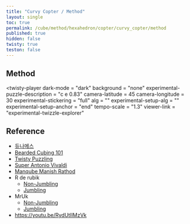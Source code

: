 ```yaml
---
title: "Curvy Copter / Method"
layout: single
toc: true
permalink: /cube/method/hexahedron/copter/curvy_copter/method
published: true
hidden: false
twisty: true
teston: false
---
```

<span
  id     = "cube"
  puzzle = "{{page.puzzle}}"
  teston = "{{page.teston}}" >
</span>

<head>
  <base target="_blank">
  <link
    rel   = "stylesheet"
    type  = "text/css"
    href  = "/assets/css/twisty/Hexahedron/Curvy_Copter.css"
  >
  <script
    src   = "https://cdn.cubing.net/js/cubing/twisty"
    type  = "module"
    defer
  ></script>
</head>



## Method

<twisty-player
  dark-mode                       = "dark"
  background                      = "none"
  experimental-puzzle-description = "c e 0.83"
  camera-latitude                 = 45
  camera-longitude                = 30
  experimental-stickering         = "full"
  alg                             = ""
  experimental-setup-alg          = ""
  experimental-setup-anchor       = "end"
  tempo-scale                     = "1.3"
  viewer-link                     = "experimental-twizzle-explorer"
></twisty-player>



## Reference

- [듀나메스](https://youtu.be/D9plniIP65U)
- [Bearded Cubing 101](https://youtu.be/GX-9bq_ZpmA)
- [Twisty Puzzling](https://youtu.be/2n8diuYvAEE)
- [Super Antonio Vivaldi](https://youtu.be/3aSR8UqwthU)
- [Manqube Manish Rathod](https://youtu.be/gwSAFeq4jBE)
- R de rubik
  - [Non-Jumbling](https://youtu.be/GJWiFf41_2E)
  - [Jumbling](https://youtu.be/H8mel80mK1w)
- MrUk
  - [Non-Jumbling](https://youtu.be/zoBZame4gFo)
  - [Jumbling](https://youtu.be/9sLn6oM-ywk)
- <https://youtu.be/RydUtIlMzVk>
